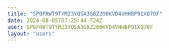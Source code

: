 ```yaml
---
title: "SP0FRWT9TYM23YQ5A3G8Z200KVD4VHHBP91XQ70F"
date: 2024-08-05T07:25:44.724Z
user: SP0FRWT9TYM23YQ5A3G8Z200KVD4VHHBP91XQ70F
layout: "users"
---
```

    